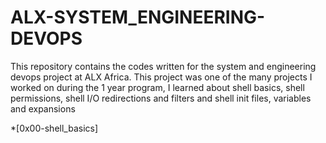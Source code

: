 # ALX-SYSTEM_ENGINEERING-DEVOPS

This repository contains the codes written for the system and engineering devops project at ALX
Africa. This project was one of the many projects I worked on during the 1 year program, I 
learned about shell basics, shell permissions, shell I/O redirections and filters and shell 
init files, variables and expansions

*[0x00-shell_basics]
